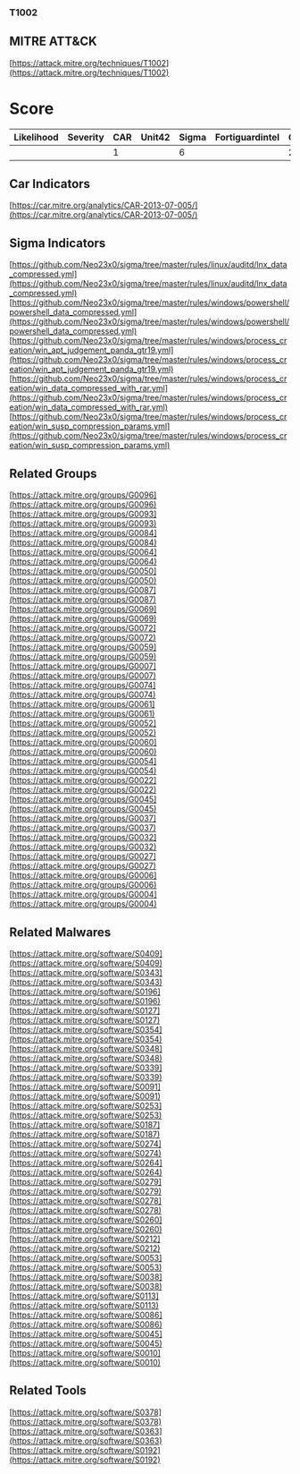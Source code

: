 
### T1002
## MITRE ATT&CK
[https://attack.mitre.org/techniques/T1002](https://attack.mitre.org/techniques/T1002)

# Score

| Likelihood | Severity | CAR | Unit42 | Sigma | Fortiguardintel | Groups | Malwares | Tools |
| ---------- | -------- | --- | ------ | ----- | --------------- | ---  | --- | --- |
 |   |   | 1 |   | 6 |   | 22 | 22 | 3 |



## Car Indicators

[https://car.mitre.org/analytics/CAR-2013-07-005/](https://car.mitre.org/analytics/CAR-2013-07-005/)


## Sigma Indicators

[https://github.com/Neo23x0/sigma/tree/master/rules/linux/auditd/lnx_data_compressed.yml](https://github.com/Neo23x0/sigma/tree/master/rules/linux/auditd/lnx_data_compressed.yml)
[https://github.com/Neo23x0/sigma/tree/master/rules/windows/powershell/powershell_data_compressed.yml](https://github.com/Neo23x0/sigma/tree/master/rules/windows/powershell/powershell_data_compressed.yml)
[https://github.com/Neo23x0/sigma/tree/master/rules/windows/process_creation/win_apt_judgement_panda_gtr19.yml](https://github.com/Neo23x0/sigma/tree/master/rules/windows/process_creation/win_apt_judgement_panda_gtr19.yml)
[https://github.com/Neo23x0/sigma/tree/master/rules/windows/process_creation/win_data_compressed_with_rar.yml](https://github.com/Neo23x0/sigma/tree/master/rules/windows/process_creation/win_data_compressed_with_rar.yml)
[https://github.com/Neo23x0/sigma/tree/master/rules/windows/process_creation/win_susp_compression_params.yml](https://github.com/Neo23x0/sigma/tree/master/rules/windows/process_creation/win_susp_compression_params.yml)
[]()


## Related Groups

[https://attack.mitre.org/groups/G0096](https://attack.mitre.org/groups/G0096)
[https://attack.mitre.org/groups/G0093](https://attack.mitre.org/groups/G0093)
[https://attack.mitre.org/groups/G0084](https://attack.mitre.org/groups/G0084)
[https://attack.mitre.org/groups/G0064](https://attack.mitre.org/groups/G0064)
[https://attack.mitre.org/groups/G0050](https://attack.mitre.org/groups/G0050)
[https://attack.mitre.org/groups/G0087](https://attack.mitre.org/groups/G0087)
[https://attack.mitre.org/groups/G0069](https://attack.mitre.org/groups/G0069)
[https://attack.mitre.org/groups/G0072](https://attack.mitre.org/groups/G0072)
[https://attack.mitre.org/groups/G0059](https://attack.mitre.org/groups/G0059)
[https://attack.mitre.org/groups/G0007](https://attack.mitre.org/groups/G0007)
[https://attack.mitre.org/groups/G0074](https://attack.mitre.org/groups/G0074)
[https://attack.mitre.org/groups/G0061](https://attack.mitre.org/groups/G0061)
[https://attack.mitre.org/groups/G0052](https://attack.mitre.org/groups/G0052)
[https://attack.mitre.org/groups/G0060](https://attack.mitre.org/groups/G0060)
[https://attack.mitre.org/groups/G0054](https://attack.mitre.org/groups/G0054)
[https://attack.mitre.org/groups/G0022](https://attack.mitre.org/groups/G0022)
[https://attack.mitre.org/groups/G0045](https://attack.mitre.org/groups/G0045)
[https://attack.mitre.org/groups/G0037](https://attack.mitre.org/groups/G0037)
[https://attack.mitre.org/groups/G0032](https://attack.mitre.org/groups/G0032)
[https://attack.mitre.org/groups/G0027](https://attack.mitre.org/groups/G0027)
[https://attack.mitre.org/groups/G0006](https://attack.mitre.org/groups/G0006)
[https://attack.mitre.org/groups/G0004](https://attack.mitre.org/groups/G0004)
[]()


## Related Malwares

[https://attack.mitre.org/software/S0409](https://attack.mitre.org/software/S0409)
[https://attack.mitre.org/software/S0343](https://attack.mitre.org/software/S0343)
[https://attack.mitre.org/software/S0196](https://attack.mitre.org/software/S0196)
[https://attack.mitre.org/software/S0127](https://attack.mitre.org/software/S0127)
[https://attack.mitre.org/software/S0354](https://attack.mitre.org/software/S0354)
[https://attack.mitre.org/software/S0348](https://attack.mitre.org/software/S0348)
[https://attack.mitre.org/software/S0339](https://attack.mitre.org/software/S0339)
[https://attack.mitre.org/software/S0091](https://attack.mitre.org/software/S0091)
[https://attack.mitre.org/software/S0253](https://attack.mitre.org/software/S0253)
[https://attack.mitre.org/software/S0187](https://attack.mitre.org/software/S0187)
[https://attack.mitre.org/software/S0274](https://attack.mitre.org/software/S0274)
[https://attack.mitre.org/software/S0264](https://attack.mitre.org/software/S0264)
[https://attack.mitre.org/software/S0279](https://attack.mitre.org/software/S0279)
[https://attack.mitre.org/software/S0278](https://attack.mitre.org/software/S0278)
[https://attack.mitre.org/software/S0260](https://attack.mitre.org/software/S0260)
[https://attack.mitre.org/software/S0212](https://attack.mitre.org/software/S0212)
[https://attack.mitre.org/software/S0053](https://attack.mitre.org/software/S0053)
[https://attack.mitre.org/software/S0038](https://attack.mitre.org/software/S0038)
[https://attack.mitre.org/software/S0113](https://attack.mitre.org/software/S0113)
[https://attack.mitre.org/software/S0086](https://attack.mitre.org/software/S0086)
[https://attack.mitre.org/software/S0045](https://attack.mitre.org/software/S0045)
[https://attack.mitre.org/software/S0010](https://attack.mitre.org/software/S0010)
[]()


## Related Tools

[https://attack.mitre.org/software/S0378](https://attack.mitre.org/software/S0378)
[https://attack.mitre.org/software/S0363](https://attack.mitre.org/software/S0363)
[https://attack.mitre.org/software/S0192](https://attack.mitre.org/software/S0192)
[]()
